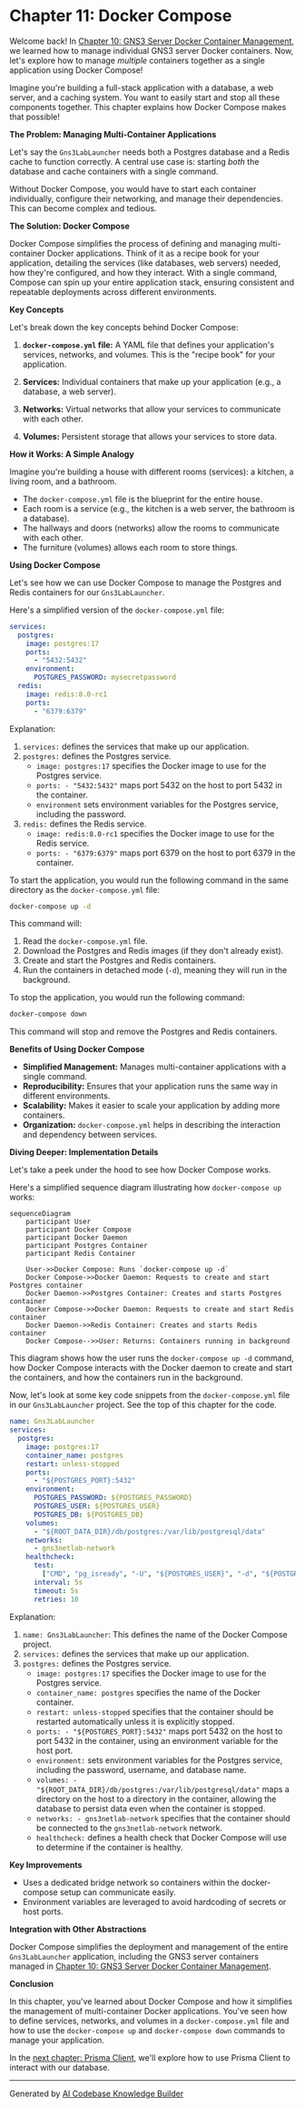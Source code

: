 # Chapter 11: Docker Compose

Welcome back! In [Chapter 10: GNS3 Server Docker Container Management](10_gns3_server_docker_container_management.md), we learned how to manage individual GNS3 server Docker containers. Now, let's explore how to manage *multiple* containers together as a single application using Docker Compose!

Imagine you're building a full-stack application with a database, a web server, and a caching system. You want to easily start and stop all these components together. This chapter explains how Docker Compose makes that possible!

**The Problem: Managing Multi-Container Applications**

Let's say the `Gns3LabLauncher` needs both a Postgres database and a Redis cache to function correctly. A central use case is: starting *both* the database and cache containers with a single command.

Without Docker Compose, you would have to start each container individually, configure their networking, and manage their dependencies. This can become complex and tedious.

**The Solution: Docker Compose**

Docker Compose simplifies the process of defining and managing multi-container Docker applications. Think of it as a recipe book for your application, detailing the services (like databases, web servers) needed, how they're configured, and how they interact. With a single command, Compose can spin up your entire application stack, ensuring consistent and repeatable deployments across different environments.

**Key Concepts**

Let's break down the key concepts behind Docker Compose:

1.  **`docker-compose.yml` file:** A YAML file that defines your application's services, networks, and volumes. This is the "recipe book" for your application.

2.  **Services:** Individual containers that make up your application (e.g., a database, a web server).

3.  **Networks:** Virtual networks that allow your services to communicate with each other.

4.  **Volumes:** Persistent storage that allows your services to store data.

**How it Works: A Simple Analogy**

Imagine you're building a house with different rooms (services): a kitchen, a living room, and a bathroom.

*   The `docker-compose.yml` file is the blueprint for the entire house.
*   Each room is a service (e.g., the kitchen is a web server, the bathroom is a database).
*   The hallways and doors (networks) allow the rooms to communicate with each other.
*   The furniture (volumes) allows each room to store things.

**Using Docker Compose**

Let's see how we can use Docker Compose to manage the Postgres and Redis containers for our `Gns3LabLauncher`.

Here's a simplified version of the `docker-compose.yml` file:

```yaml
services:
  postgres:
    image: postgres:17
    ports:
      - "5432:5432"
    environment:
      POSTGRES_PASSWORD: mysecretpassword
  redis:
    image: redis:8.0-rc1
    ports:
      - "6379:6379"
```

Explanation:

1.  `services:` defines the services that make up our application.
2.  `postgres:` defines the Postgres service.
    *   `image: postgres:17` specifies the Docker image to use for the Postgres service.
    *   `ports: - "5432:5432"` maps port 5432 on the host to port 5432 in the container.
    *   `environment` sets environment variables for the Postgres service, including the password.
3.  `redis:` defines the Redis service.
    *   `image: redis:8.0-rc1` specifies the Docker image to use for the Redis service.
    *   `ports: - "6379:6379"` maps port 6379 on the host to port 6379 in the container.

To start the application, you would run the following command in the same directory as the `docker-compose.yml` file:

```bash
docker-compose up -d
```

This command will:

1.  Read the `docker-compose.yml` file.
2.  Download the Postgres and Redis images (if they don't already exist).
3.  Create and start the Postgres and Redis containers.
4.  Run the containers in detached mode (`-d`), meaning they will run in the background.

To stop the application, you would run the following command:

```bash
docker-compose down
```

This command will stop and remove the Postgres and Redis containers.

**Benefits of Using Docker Compose**

*   **Simplified Management:**  Manages multi-container applications with a single command.
*   **Reproducibility:** Ensures that your application runs the same way in different environments.
*   **Scalability:** Makes it easier to scale your application by adding more containers.
*   **Organization:** `docker-compose.yml` helps in describing the interaction and dependency between services.

**Diving Deeper: Implementation Details**

Let's take a peek under the hood to see how Docker Compose works.

Here's a simplified sequence diagram illustrating how `docker-compose up` works:

```mermaid
sequenceDiagram
    participant User
    participant Docker Compose
    participant Docker Daemon
    participant Postgres Container
    participant Redis Container

    User->>Docker Compose: Runs `docker-compose up -d`
    Docker Compose->>Docker Daemon: Requests to create and start Postgres container
    Docker Daemon->>Postgres Container: Creates and starts Postgres container
    Docker Compose->>Docker Daemon: Requests to create and start Redis container
    Docker Daemon->>Redis Container: Creates and starts Redis container
    Docker Compose-->>User: Returns: Containers running in background
```

This diagram shows how the user runs the `docker-compose up -d` command, how Docker Compose interacts with the Docker daemon to create and start the containers, and how the containers run in the background.

Now, let's look at some key code snippets from the `docker-compose.yml` file in our `Gns3LabLauncher` project.  See the top of this chapter for the code.

```yaml
name: Gns3LabLauncher
services:
  postgres:
    image: postgres:17
    container_name: postgres
    restart: unless-stopped
    ports:
      - "${POSTGRES_PORT}:5432"
    environment:
      POSTGRES_PASSWORD: ${POSTGRES_PASSWORD}
      POSTGRES_USER: ${POSTGRES_USER}
      POSTGRES_DB: ${POSTGRES_DB}
    volumes:
      - "${ROOT_DATA_DIR}/db/postgres:/var/lib/postgresql/data"
    networks:
      - gns3netlab-network
    healthcheck:
      test:
        ["CMD", "pg_isready", "-U", "${POSTGRES_USER}", "-d", "${POSTGRES_DB}"]
      interval: 5s
      timeout: 5s
      retries: 10
```

Explanation:

1.  `name: Gns3LabLauncher`:  This defines the name of the Docker Compose project.
2.  `services:` defines the services that make up our application.
3.  `postgres:` defines the Postgres service.
    *   `image: postgres:17` specifies the Docker image to use for the Postgres service.
    *   `container_name: postgres` specifies the name of the Docker container.
    *   `restart: unless-stopped` specifies that the container should be restarted automatically unless it is explicitly stopped.
    *   `ports: - "${POSTGRES_PORT}:5432"` maps port 5432 on the host to port 5432 in the container, using an environment variable for the host port.
    *   `environment:` sets environment variables for the Postgres service, including the password, username, and database name.
    *   `volumes: - "${ROOT_DATA_DIR}/db/postgres:/var/lib/postgresql/data"` maps a directory on the host to a directory in the container, allowing the database to persist data even when the container is stopped.
    *   `networks: - gns3netlab-network` specifies that the container should be connected to the `gns3netlab-network` network.
    *   `healthcheck:` defines a health check that Docker Compose will use to determine if the container is healthy.

**Key Improvements**
* Uses a dedicated bridge network so containers within the docker-compose setup can communicate easily.
* Environment variables are leveraged to avoid hardcoding of secrets or host ports.

**Integration with Other Abstractions**

Docker Compose simplifies the deployment and management of the entire `Gns3LabLauncher` application, including the GNS3 server containers managed in [Chapter 10: GNS3 Server Docker Container Management](10_gns3_server_docker_container_management.md).

**Conclusion**

In this chapter, you've learned about Docker Compose and how it simplifies the management of multi-container Docker applications. You've seen how to define services, networks, and volumes in a `docker-compose.yml` file and how to use the `docker-compose up` and `docker-compose down` commands to manage your application.

In the [next chapter: Prisma Client](12_prisma_client.md), we'll explore how to use Prisma Client to interact with our database.


---

Generated by [AI Codebase Knowledge Builder](https://github.com/The-Pocket/Tutorial-Codebase-Knowledge)